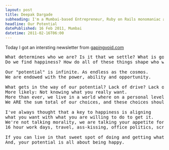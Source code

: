 ```yaml
---
layout: post
title: Deepak Dargade
subheading: I'm a Mumbai-based Entrepreneur, Ruby on Rails monomaniac and Food enthusiast.<br/>Best known for turning ideas into reality and Co-founder of Classpro.
headline: Our Potential
datePublished: 16 Feb 2011, Mumbai
datetime: 2011-02-16T06:00
---
```


Today I got an intersting newsletter from <a href="http://gapingvoid.com/" target="_blank">gapingvoid.com</a>

<pre>
What determines who we are? Is it that we settle? What is good enough?
Do we find happiness? How do all of these things shape who we are?

Our "potential" is infinite. As endless as the cosmos.
We are endowed with the power, ability and opportunity.

What gets in the way of our potential? Lack of drive? Lack of interest? Distractions?
More likely: Not knowing what you really want.
More than ever, we live in a world where on a personal level, nearly anything is possible.
We ARE the sum total of our choices, and these choices should lead us to happiness.

I've always thought that a key to happiness is aligning
what you want with what you are willing to do to get it.
We're not talking morality, we are talking your appetite for
16 hour work days, travel, ass-kissing, office politics, screaming kids, etc.

If you can live in that sweet spot of doing and getting what you want, you are living your potential.
And, your potential is all about being happy.
</pre>